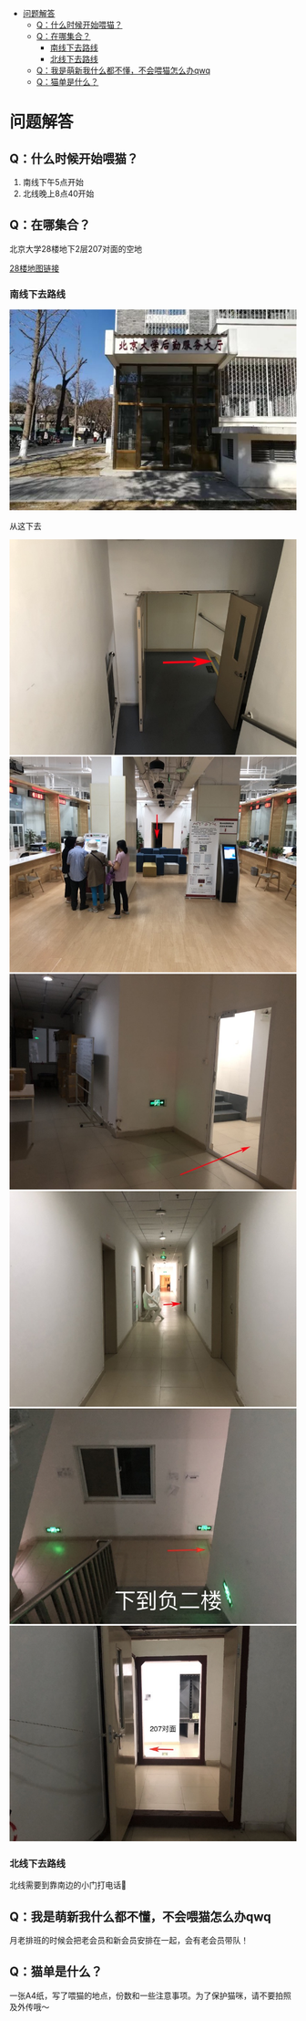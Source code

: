 - [ 问题解答](#head1)
  - [ Q：什么时候开始喂猫？](#head2)
  - [ Q：在哪集合？](#head3)
    - [ 南线下去路线](#head4)
    - [ 北线下去路线](#head5)
  - [ Q：我是萌新我什么都不懂，不会喂猫怎么办qwq](#head6)
  - [ Q：猫单是什么？](#head7)

# <span id="head1"> 问题解答</span>

## <span id="head2"> Q：什么时候开始喂猫？</span>

1. 南线下午5点开始
2. 北线晚上8点40开始

## <span id="head3"> Q：在哪集合？</span>

北京大学28楼地下2层207对面的空地

[28楼地图链接](https://gaode.com/search?id=B000A9O1VU&city=110108&geoobj=116.299975%7C39.988843%7C116.326439%7C40.002716&query_type=IDQ&query=北京大学28号楼&zoom=15.64)

### <span id="head4"> 南线下去路线</span>

<img src="/assets/img/下去位置.jpeg">

从这下去

<img src="/assets/img/南线0.jpg">

<img src="/assets/img/南线1.jpg">

<img src="/assets/img/南线2.jpg">

<img src="/assets/img/南线3.jpg">

<img src="/assets/img/南线4.jpg">

<img src="/assets/img/南线5.jpg">

### <span id="head5"> 北线下去路线</span>

北线需要到靠南边的小门打电话📲

## <span id="head6"> Q：我是萌新我什么都不懂，不会喂猫怎么办qwq</span>

月老排班的时候会把老会员和新会员安排在一起，会有老会员带队！

## <span id="head7"> Q：猫单是什么？</span>

一张A4纸，写了喂猫的地点，份数和一些注意事项。为了保护猫咪，请不要拍照及外传哦～